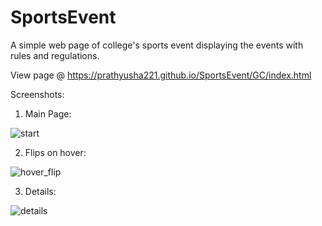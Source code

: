 # SportsEvent
A simple web page of college's sports event displaying the events with rules and regulations.

View page @ https://prathyusha221.github.io/SportsEvent/GC/index.html


Screenshots:

1) Main Page:

![start](https://user-images.githubusercontent.com/65334227/184540123-cd6d6bda-053a-4997-b267-bb646744913c.png)

2) Flips on hover:

![hover_flip](https://user-images.githubusercontent.com/65334227/184540140-4a2619df-f341-46e1-8050-d90da5dc5d83.png)

3) Details:

![details](https://user-images.githubusercontent.com/65334227/184540149-723849ab-6cb1-4dd7-8500-20e1ea0d3822.png)
